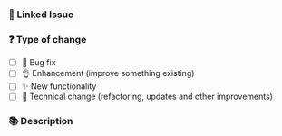 ### 🔗 Linked Issue

<!-- If your PR has an issue, please specify it like Closes #123 -->

### ❓ Type of change

<!-- What are you changing? Please put an `x` in all `[ ]` below that match your PR purpose. -->

- [ ] 🐞 Bug fix
- [ ] 👌 Enhancement (improve something existing)
- [ ] ✨ New functionality
- [ ] 🧹 Technical change (refactoring, updates and other improvements)

### 📚 Description

<!-- Tell us more about your PR -->